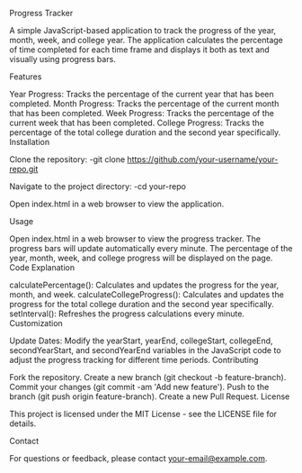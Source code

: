 Progress Tracker

A simple JavaScript-based application to track the progress of the year, month, week, and college year. 
The application calculates the percentage of time completed for each time frame and displays it both as text and visually using progress bars.

Features

Year Progress: Tracks the percentage of the current year that has been completed.
Month Progress: Tracks the percentage of the current month that has been completed.
Week Progress: Tracks the percentage of the current week that has been completed.
College Progress: Tracks the percentage of the total college duration and the second year specifically.
Installation

Clone the repository: 
-git clone https://github.com/your-username/your-repo.git

Navigate to the project directory: 
-cd your-repo

Open index.html in a web browser to view the application.

Usage

Open index.html in a web browser to view the progress tracker.
The progress bars will update automatically every minute.
The percentage of the year, month, week, and college progress will be displayed on the page.
Code Explanation

calculatePercentage(): Calculates and updates the progress for the year, month, and week.
calculateCollegeProgress(): Calculates and updates the progress for the total college duration and the second year specifically.
setInterval(): Refreshes the progress calculations every minute.
Customization

Update Dates: Modify the yearStart, yearEnd, collegeStart, collegeEnd, secondYearStart, and secondYearEnd variables in the JavaScript code to adjust the progress tracking for different time periods.
Contributing

Fork the repository.
Create a new branch (git checkout -b feature-branch).
Commit your changes (git commit -am 'Add new feature').
Push to the branch (git push origin feature-branch).
Create a new Pull Request.
License

This project is licensed under the MIT License - see the LICENSE file for details.

Contact

For questions or feedback, please contact your-email@example.com.
